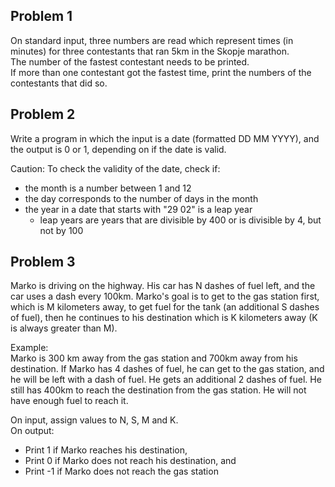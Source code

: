 ## Problem 1
On standard input, three numbers are read which represent times (in minutes) for 
three contestants that ran 5km in the Skopje marathon. \
The number of the fastest contestant needs to be printed. \
If more than one contestant got the fastest time, print the numbers of the contestants that did so.
## Problem 2
Write a program in which the input is a date (formatted DD MM YYYY), and the output is 0 or 1,
depending on if the date is valid.

Caution: To check the validity of the date, check if:
- the month is a number between 1 and 12
- the day corresponds to the number of days in the month
- the year in a date that starts with "29 02" is a leap year
  - leap years are years that are divisible by 400 or is divisible by 4, but not by 100
## Problem 3
Marko is driving on the highway. His car has N dashes of fuel left, and the car uses a dash every 100km.
Marko's goal is to get to the gas station first, which is M kilometers away, to get fuel for the tank
(an additional S dashes of fuel),
then he continues to his destination which is K kilometers away (K is always greater than M).

Example: \
Marko is 300 km away from the gas station and 700km away from his destination.
If Marko has 4 dashes of fuel, he can get to the gas station, and he will be left with a dash of fuel.
He gets an additional 2 dashes of fuel.
He still has 400km to reach the destination from the gas station. He will not have enough fuel to reach it.

On input, assign values to N, S, M and K. \
On output:
- Print 1 if Marko reaches his destination,
- Print 0 if Marko does not reach his destination, and
- Print -1 if Marko does not reach the gas station